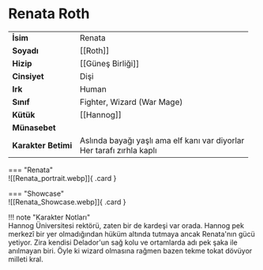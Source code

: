 # Renata Roth  
  
<div class="grid" markdown>  
  
|  |  |  
|---|---|  
| **İsim** | Renata |  
| **Soyadı** | [[Roth]] |  
| **Hizip** | [[Güneş Birliği]] |  
| **Cinsiyet** | Dişi |  
| **Irk** | Human |  
| **Sınıf** | Fighter, Wizard (War Mage) |  
| **Kütük** | [[Hannog]] |  
| **Münasebet** |  |  
| **Karakter Betimi** | Aslında bayağı yaşlı ama elf kanı var diyorlar<br>Her tarafı zırhla kaplı |  
  
  
=== "Renata"  
	![[Renata_portrait.webp]]{ .card }  
  
=== "Showcase"  
	![[Renata_Showcase.webp]]{ .card }  
  
</div>  
  
!!! note "Karakter Notları"  
	Hannog Üniversitesi rektörü, zaten bir de kardeşi var orada. Hannog pek merkezî bir yer olmadığından hüküm altında tutmaya ancak Renata'nın gücü yetiyor. Zira kendisi Delador'un sağ kolu ve ortamlarda adı pek şaka ile anılmayan biri. Öyle ki wizard olmasına rağmen bazen tekme tokat dövüyor milleti kral.  
	
